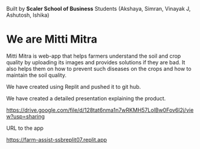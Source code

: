 Built by **Scaler School of Business** Students
(Akshaya, Simran, Vinayak J, Ashutosh, Ishika)

# We are Mitti Mitra

Mitti Mitra is web-app that helps farmers understand the soil and crop quality by uploading its images and provides solutions if they are bad. It also helps them on how to prevent such diseases on the crops and how to maintain the soil quality.

We have created using Replit and pushed it to git hub.

We have created a detailed presentation explaining the product.

https://drive.google.com/file/d/128tat6nma1n7wRKMH57LolBw0Fov6l2j/view?usp=sharing 

URL to the app

https://farm-assist-ssbreplit07.replit.app
